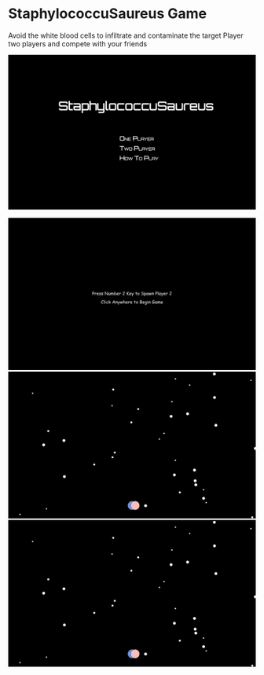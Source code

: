 # StaphylococcuSaureus Game
Avoid the white blood cells to infiltrate and contaminate the target
Player two players and compete with your friends

![alt text](index.png "Logo Title Text 1")

![alt text](home1.png "Logo Title Text 1")
![alt text](home2.png "Logo Title Text 1")
![alt text](home2.png "Logo Title Text 1")
